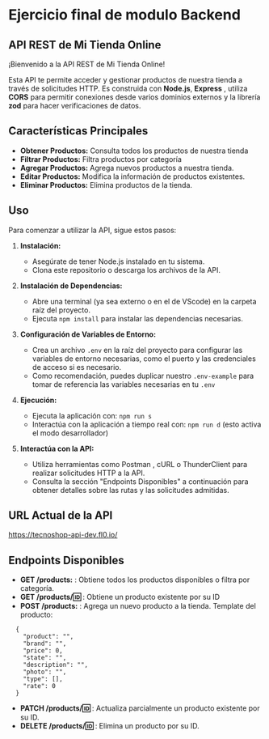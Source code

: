 # Ejercicio final de modulo Backend

## API REST de Mi Tienda Online

¡Bienvenido a la API REST de Mi Tienda Online!

Esta API te permite acceder y gestionar productos de nuestra tienda a través de solicitudes HTTP. Es construida con **Node.js**, **Express** , utiliza **CORS** para permitir conexiones desde varios dominios externos y la librería **zod** para hacer verificaciones de datos.

## Características Principales

- **Obtener Productos:** Consulta todos los productos de nuestra tienda
- **Filtrar Productos:** Filtra productos por categoría
- **Agregar Productos:** Agrega nuevos productos a nuestra tienda.
- **Editar Productos:** Modifica la información de productos existentes.
- **Eliminar Productos:** Elimina productos de la tienda.

## Uso

Para comenzar a utilizar la API, sigue estos pasos:

1. **Instalación:**

   - Asegúrate de tener Node.js instalado en tu sistema.
   - Clona este repositorio o descarga los archivos de la API.

2. **Instalación de Dependencias:**

   - Abre una terminal (ya sea externo o en el de VScode) en la carpeta raíz del proyecto.
   - Ejecuta `npm install` para instalar las dependencias necesarias.

3. **Configuración de Variables de Entorno:**

   - Crea un archivo `.env` en la raíz del proyecto para configurar las variables de entorno necesarias, como el puerto y las credenciales de acceso si es necesario.
   - Como recomendación, puedes duplicar nuestro `.env-example` para tomar de referencia las variables necesarias en tu `.env`

4. **Ejecución:**

   - Ejecuta la aplicación con: `npm run s`
   - Interactúa con la aplicación a tiempo real con: `npm run d` (esto activa el modo desarrollador)

5. **Interactúa con la API:**
   - Utiliza herramientas como Postman , cURL o ThunderClient para realizar solicitudes HTTP a la API.
   - Consulta la sección "Endpoints Disponibles" a continuación para obtener detalles sobre las rutas y las solicitudes admitidas.

## URL Actual de la API

https://tecnoshop-api-dev.fl0.io/

## Endpoints Disponibles

- **GET /products:** : Obtiene todos los productos disponibles o filtra por categoría.
- **GET /products/:id:** : Obtiene un producto existente por su ID
- **POST /products:** : Agrega un nuevo producto a la tienda.
  Template del producto:

```
  {
    "product": "",
    "brand": "",
    "price": 0,
    "state": "",
    "description": "",
    "photo": "",
    "type": [],
    "rate": 0
  }
```

- **PATCH /products/:id:** : Actualiza parcialmente un producto existente por su ID.
- **DELETE /products/:id:** : Elimina un producto por su ID.
